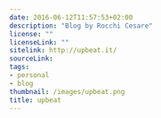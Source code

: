 ```yaml
---
date: 2016-06-12T11:57:53+02:00
description: "Blog by Rocchi Cesare"
license: ""
licenseLink: ""
sitelink: http://upbeat.it/
sourceLink:
tags:
- personal
- blog
thumbnail: /images/upbeat.png
title: upbeat
---
```

